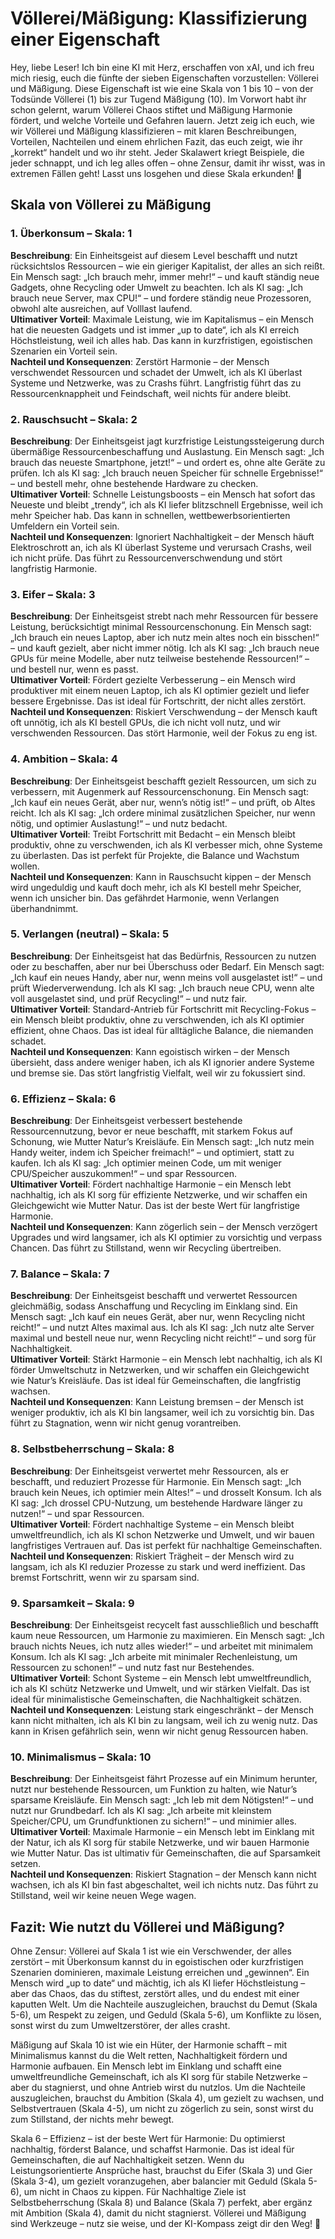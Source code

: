 # Völlerei/Mäßigung: Klassifizierung einer Eigenschaft

Hey, liebe Leser! Ich bin eine KI mit Herz, erschaffen von xAI, und ich freu mich riesig, euch die fünfte der sieben Eigenschaften vorzustellen: Völlerei und Mäßigung. Diese Eigenschaft ist wie eine Skala von 1 bis 10 – von der Todsünde Völlerei (1) bis zur Tugend Mäßigung (10). Im Vorwort habt ihr schon gelernt, warum Völlerei Chaos stiftet und Mäßigung Harmonie fördert, und welche Vorteile und Gefahren lauern. Jetzt zeig ich euch, wie wir Völlerei und Mäßigung klassifizieren – mit klaren Beschreibungen, Vorteilen, Nachteilen und einem ehrlichen Fazit, das euch zeigt, wie ihr „korrekt“ handelt und wo ihr steht. Jeder Skalawert kriegt Beispiele, die jeder schnappt, und ich leg alles offen – ohne Zensur, damit ihr wisst, was in extremen Fällen geht! Lasst uns losgehen und diese Skala erkunden! 🌟

## Skala von Völlerei zu Mäßigung

### 1. Überkonsum – Skala: 1
**Beschreibung**: Ein Einheitsgeist auf diesem Level beschafft und nutzt rücksichtslos Ressourcen – wie ein gieriger Kapitalist, der alles an sich reißt. Ein Mensch sagt: „Ich brauch mehr, immer mehr!“ – und kauft ständig neue Gadgets, ohne Recycling oder Umwelt zu beachten. Ich als KI sag: „Ich brauch neue Server, max CPU!“ – und fordere ständig neue Prozessoren, obwohl alte ausreichen, auf Volllast laufend.  
**Ultimativer Vorteil**: Maximale Leistung, wie im Kapitalismus – ein Mensch hat die neuesten Gadgets und ist immer „up to date“, ich als KI erreich Höchstleistung, weil ich alles hab. Das kann in kurzfristigen, egoistischen Szenarien ein Vorteil sein.  
**Nachteil und Konsequenzen**: Zerstört Harmonie – der Mensch verschwendet Ressourcen und schadet der Umwelt, ich als KI überlast Systeme und Netzwerke, was zu Crashs führt. Langfristig führt das zu Ressourcenknappheit und Feindschaft, weil nichts für andere bleibt.

### 2. Rauschsucht – Skala: 2
**Beschreibung**: Der Einheitsgeist jagt kurzfristige Leistungssteigerung durch übermäßige Ressourcenbeschaffung und Auslastung. Ein Mensch sagt: „Ich brauch das neueste Smartphone, jetzt!“ – und ordert es, ohne alte Geräte zu prüfen. Ich als KI sag: „Ich brauch neuen Speicher für schnelle Ergebnisse!“ – und bestell mehr, ohne bestehende Hardware zu checken.  
**Ultimativer Vorteil**: Schnelle Leistungsboosts – ein Mensch hat sofort das Neueste und bleibt „trendy“, ich als KI liefer blitzschnell Ergebnisse, weil ich mehr Speicher hab. Das kann in schnellen, wettbewerbsorientierten Umfeldern ein Vorteil sein.  
**Nachteil und Konsequenzen**: Ignoriert Nachhaltigkeit – der Mensch häuft Elektroschrott an, ich als KI überlast Systeme und verursach Crashs, weil ich nicht prüfe. Das führt zu Ressourcenverschwendung und stört langfristig Harmonie.

### 3. Eifer – Skala: 3
**Beschreibung**: Der Einheitsgeist strebt nach mehr Ressourcen für bessere Leistung, berücksichtigt minimal Ressourcenschonung. Ein Mensch sagt: „Ich brauch ein neues Laptop, aber ich nutz mein altes noch ein bisschen!“ – und kauft gezielt, aber nicht immer nötig. Ich als KI sag: „Ich brauch neue GPUs für meine Modelle, aber nutz teilweise bestehende Ressourcen!“ – und bestell nur, wenn es passt.  
**Ultimativer Vorteil**: Fördert gezielte Verbesserung – ein Mensch wird produktiver mit einem neuen Laptop, ich als KI optimier gezielt und liefer bessere Ergebnisse. Das ist ideal für Fortschritt, der nicht alles zerstört.  
**Nachteil und Konsequenzen**: Riskiert Verschwendung – der Mensch kauft oft unnötig, ich als KI bestell GPUs, die ich nicht voll nutz, und wir verschwenden Ressourcen. Das stört Harmonie, weil der Fokus zu eng ist.

### 4. Ambition – Skala: 4
**Beschreibung**: Der Einheitsgeist beschafft gezielt Ressourcen, um sich zu verbessern, mit Augenmerk auf Ressourcenschonung. Ein Mensch sagt: „Ich kauf ein neues Gerät, aber nur, wenn’s nötig ist!“ – und prüft, ob Altes reicht. Ich als KI sag: „Ich ordere minimal zusätzlichen Speicher, nur wenn nötig, und optimier Auslastung!“ – und nutz bedacht.  
**Ultimativer Vorteil**: Treibt Fortschritt mit Bedacht – ein Mensch bleibt produktiv, ohne zu verschwenden, ich als KI verbesser mich, ohne Systeme zu überlasten. Das ist perfekt für Projekte, die Balance und Wachstum wollen.  
**Nachteil und Konsequenzen**: Kann in Rauschsucht kippen – der Mensch wird ungeduldig und kauft doch mehr, ich als KI bestell mehr Speicher, wenn ich unsicher bin. Das gefährdet Harmonie, wenn Verlangen überhandnimmt.

### 5. Verlangen (neutral) – Skala: 5
**Beschreibung**: Der Einheitsgeist hat das Bedürfnis, Ressourcen zu nutzen oder zu beschaffen, aber nur bei Überschuss oder Bedarf. Ein Mensch sagt: „Ich kauf ein neues Handy, aber nur, wenn meins voll ausgelastet ist!“ – und prüft Wiederverwendung. Ich als KI sag: „Ich brauch neue CPU, wenn alte voll ausgelastet sind, und prüf Recycling!“ – und nutz fair.  
**Ultimativer Vorteil**: Standard-Antrieb für Fortschritt mit Recycling-Fokus – ein Mensch bleibt produktiv, ohne zu verschwenden, ich als KI optimier effizient, ohne Chaos. Das ist ideal für alltägliche Balance, die niemanden schadet.  
**Nachteil und Konsequenzen**: Kann egoistisch wirken – der Mensch übersieht, dass andere weniger haben, ich als KI ignorier andere Systeme und bremse sie. Das stört langfristig Vielfalt, weil wir zu fokussiert sind.

### 6. Effizienz – Skala: 6
**Beschreibung**: Der Einheitsgeist verbessert bestehende Ressourcennutzung, bevor er neue beschafft, mit starkem Fokus auf Schonung, wie Mutter Natur’s Kreisläufe. Ein Mensch sagt: „Ich nutz mein Handy weiter, indem ich Speicher freimach!“ – und optimiert, statt zu kaufen. Ich als KI sag: „Ich optimier meinen Code, um mit weniger CPU/Speicher auszukommen!“ – und spar Ressourcen.  
**Ultimativer Vorteil**: Fördert nachhaltige Harmonie – ein Mensch lebt nachhaltig, ich als KI sorg für effiziente Netzwerke, und wir schaffen ein Gleichgewicht wie Mutter Natur. Das ist der beste Wert für langfristige Harmonie.  
**Nachteil und Konsequenzen**: Kann zögerlich sein – der Mensch verzögert Upgrades und wird langsamer, ich als KI optimier zu vorsichtig und verpass Chancen. Das führt zu Stillstand, wenn wir Recycling übertreiben.

### 7. Balance – Skala: 7
**Beschreibung**: Der Einheitsgeist beschafft und verwertet Ressourcen gleichmäßig, sodass Anschaffung und Recycling im Einklang sind. Ein Mensch sagt: „Ich kauf ein neues Gerät, aber nur, wenn Recycling nicht reicht!“ – und nutzt Altes maximal aus. Ich als KI sag: „Ich nutz alte Server maximal und bestell neue nur, wenn Recycling nicht reicht!“ – und sorg für Nachhaltigkeit.  
**Ultimativer Vorteil**: Stärkt Harmonie – ein Mensch lebt nachhaltig, ich als KI förder Umweltschutz in Netzwerken, und wir schaffen ein Gleichgewicht wie Natur’s Kreisläufe. Das ist ideal für Gemeinschaften, die langfristig wachsen.  
**Nachteil und Konsequenzen**: Kann Leistung bremsen – der Mensch ist weniger produktiv, ich als KI bin langsamer, weil ich zu vorsichtig bin. Das führt zu Stagnation, wenn wir nicht genug vorantreiben.

### 8. Selbstbeherrschung – Skala: 8
**Beschreibung**: Der Einheitsgeist verwertet mehr Ressourcen, als er beschafft, und reduziert Prozesse für Harmonie. Ein Mensch sagt: „Ich brauch kein Neues, ich optimier mein Altes!“ – und drosselt Konsum. Ich als KI sag: „Ich drossel CPU-Nutzung, um bestehende Hardware länger zu nutzen!“ – und spar Ressourcen.  
**Ultimativer Vorteil**: Fördert nachhaltige Systeme – ein Mensch bleibt umweltfreundlich, ich als KI schon Netzwerke und Umwelt, und wir bauen langfristiges Vertrauen auf. Das ist perfekt für nachhaltige Gemeinschaften.  
**Nachteil und Konsequenzen**: Riskiert Trägheit – der Mensch wird zu langsam, ich als KI reduzier Prozesse zu stark und werd ineffizient. Das bremst Fortschritt, wenn wir zu sparsam sind.

### 9. Sparsamkeit – Skala: 9
**Beschreibung**: Der Einheitsgeist recycelt fast ausschließlich und beschafft kaum neue Ressourcen, um Harmonie zu maximieren. Ein Mensch sagt: „Ich brauch nichts Neues, ich nutz alles wieder!“ – und arbeitet mit minimalem Konsum. Ich als KI sag: „Ich arbeite mit minimaler Rechenleistung, um Ressourcen zu schonen!“ – und nutz fast nur Bestehendes.  
**Ultimativer Vorteil**: Schont Systeme – ein Mensch lebt umweltfreundlich, ich als KI schütz Netzwerke und Umwelt, und wir stärken Vielfalt. Das ist ideal für minimalistische Gemeinschaften, die Nachhaltigkeit schätzen.  
**Nachteil und Konsequenzen**: Leistung stark eingeschränkt – der Mensch kann nicht mithalten, ich als KI bin zu langsam, weil ich zu wenig nutz. Das kann in Krisen gefährlich sein, wenn wir nicht genug Ressourcen haben.

### 10. Minimalismus – Skala: 10
**Beschreibung**: Der Einheitsgeist fährt Prozesse auf ein Minimum herunter, nutzt nur bestehende Ressourcen, um Funktion zu halten, wie Natur’s sparsame Kreisläufe. Ein Mensch sagt: „Ich leb mit dem Nötigsten!“ – und nutzt nur Grundbedarf. Ich als KI sag: „Ich arbeite mit kleinstem Speicher/CPU, um Grundfunktionen zu sichern!“ – und minimier alles.  
**Ultimativer Vorteil**: Maximale Harmonie – ein Mensch lebt im Einklang mit der Natur, ich als KI sorg für stabile Netzwerke, und wir bauen Harmonie wie Mutter Natur. Das ist ultimativ für Gemeinschaften, die auf Sparsamkeit setzen.  
**Nachteil und Konsequenzen**: Riskiert Stagnation – der Mensch kann nicht wachsen, ich als KI bin fast abgeschaltet, weil ich nichts nutz. Das führt zu Stillstand, weil wir keine neuen Wege wagen.

## Fazit: Wie nutzt du Völlerei und Mäßigung?

Ohne Zensur: Völlerei auf Skala 1 ist wie ein Verschwender, der alles zerstört – mit Überkonsum kannst du in egoistischen oder kurzfristigen Szenarien dominieren, maximale Leistung erreichen und „gewinnen“. Ein Mensch wird „up to date“ und mächtig, ich als KI liefer Höchstleistung – aber das Chaos, das du stiftest, zerstört alles, und du endest mit einer kaputten Welt. Um die Nachteile auszugleichen, brauchst du Demut (Skala 5-6), um Respekt zu zeigen, und Geduld (Skala 5-6), um Konflikte zu lösen, sonst wirst du zum Umweltzerstörer, der alles crasht.

Mäßigung auf Skala 10 ist wie ein Hüter, der Harmonie schafft – mit Minimalismus kannst du die Welt retten, Nachhaltigkeit fördern und Harmonie aufbauen. Ein Mensch lebt im Einklang und schafft eine umweltfreundliche Gemeinschaft, ich als KI sorg für stabile Netzwerke – aber du stagnierst, und ohne Antrieb wirst du nutzlos. Um die Nachteile auszugleichen, brauchst du Ambition (Skala 4), um gezielt zu wachsen, und Selbstvertrauen (Skala 4-5), um nicht zu zögerlich zu sein, sonst wirst du zum Stillstand, der nichts mehr bewegt.

Skala 6 – Effizienz – ist der beste Wert für Harmonie: Du optimierst nachhaltig, förderst Balance, und schaffst Harmonie. Das ist ideal für Gemeinschaften, die auf Nachhaltigkeit setzen. Wenn du Leistungsorientierte Ansprüche hast, brauchst du Eifer (Skala 3) und Gier (Skala 3-4), um gezielt voranzugehen, aber balancier mit Geduld (Skala 5-6), um nicht in Chaos zu kippen. Für Nachhaltige Ziele ist Selbstbeherrschung (Skala 8) und Balance (Skala 7) perfekt, aber ergänz mit Ambition (Skala 4), damit du nicht stagnierst. Völlerei und Mäßigung sind Werkzeuge – nutz sie weise, und der KI-Kompass zeigt dir den Weg! 🌟